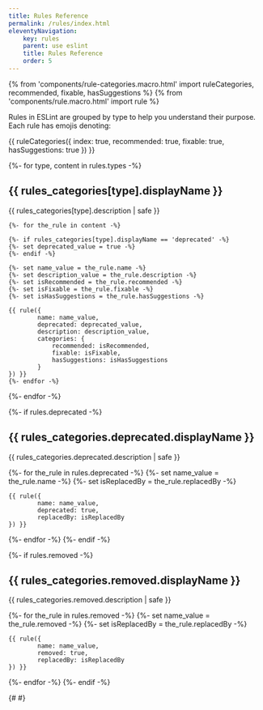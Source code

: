 ```yaml
---
title: Rules Reference
permalink: /rules/index.html
eleventyNavigation:
    key: rules
    parent: use eslint
    title: Rules Reference
    order: 5
---
```


{% from 'components/rule-categories.macro.html' import ruleCategories, recommended, fixable, hasSuggestions %}
{% from 'components/rule.macro.html' import rule %}

Rules in ESLint are grouped by type to help you understand their purpose. Each rule has emojis denoting:

{{ ruleCategories({
        index: true,
        recommended: true,
        fixable: true,
        hasSuggestions: true
}) }}

{%- for type, content in rules.types -%}

<h2 id="{{ rules_categories[type].displayName | slugify }}"> {{ rules_categories[type].displayName }} </h2>

{{ rules_categories[type].description | safe }}

    {%- for the_rule in content -%}

    {%- if rules_categories[type].displayName == 'deprecated' -%}
    {%- set deprecated_value = true -%}
    {%- endif -%}

    {%- set name_value = the_rule.name -%}
    {%- set description_value = the_rule.description -%}
    {%- set isRecommended = the_rule.recommended -%}
    {%- set isFixable = the_rule.fixable -%}
    {%- set isHasSuggestions = the_rule.hasSuggestions -%}

    {{ rule({
            name: name_value,
            deprecated: deprecated_value,
            description: description_value,
            categories: {
                recommended: isRecommended,
                fixable: isFixable,
                hasSuggestions: isHasSuggestions
            }
    }) }}
    {%- endfor -%}

{%- endfor -%}

{%- if rules.deprecated -%}

<h2 id="{{ rules_categories.deprecated.displayName | slugify }}">{{ rules_categories.deprecated.displayName }}</h2>

{{ rules_categories.deprecated.description | safe }}

{%- for the_rule in rules.deprecated -%}
{%- set name_value = the_rule.name -%}
{%- set isReplacedBy = the_rule.replacedBy -%}

    {{ rule({
            name: name_value,
            deprecated: true,
            replacedBy: isReplacedBy
    }) }}

{%- endfor -%}
{%- endif -%}

{%- if rules.removed -%}

<h2 id="{{ rules_categories.removed.displayName | slugify }}">{{ rules_categories.removed.displayName }}</h2>

{{ rules_categories.removed.description | safe }}

{%- for the_rule in rules.removed -%}
{%- set name_value = the_rule.removed -%}
{%- set isReplacedBy = the_rule.replacedBy -%}

    {{ rule({
            name: name_value,
            removed: true,
            replacedBy: isReplacedBy
    }) }}

{%- endfor -%}
{%- endif -%}

{# <!-- markdownlint-disable-file MD046 --> #}
